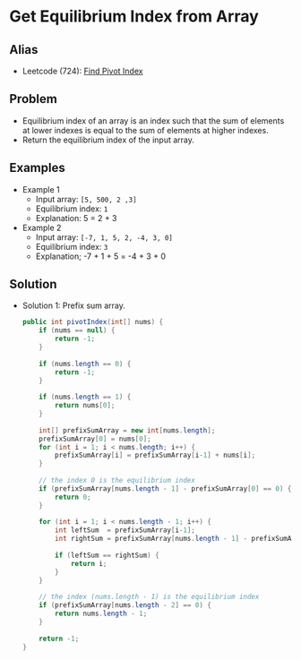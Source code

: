 # Get Equilibrium Index from Array

## Alias
- Leetcode (724): [Find Pivot Index](https://leetcode.com/problems/find-pivot-index/)

## Problem
- Equilibrium index of an array is an index such that the sum of elements at lower indexes is equal to the sum of elements at higher indexes.
- Return the equilibrium index of the input array.

## Examples
- Example 1
   - Input array: `[5, 500, 2 ,3]`
   - Equilibrium index: `1`
   - Explanation: 5 = 2 + 3
- Example 2
   - Input array: `[-7, 1, 5, 2, -4, 3, 0]`
   - Equilibrium index: `3`
   - Explanation; -7 + 1 + 5 = -4 + 3 + 0

## Solution
- Solution 1: Prefix sum array.
  ```java
  public int pivotIndex(int[] nums) {
      if (nums == null) {
          return -1;
      }
        
      if (nums.length == 0) {
          return -1;
      }
        
      if (nums.length == 1) {
          return nums[0];
      }
        
      int[] prefixSumArray = new int[nums.length];
      prefixSumArray[0] = nums[0];
      for (int i = 1; i < nums.length; i++) {
          prefixSumArray[i] = prefixSumArray[i-1] + nums[i];
      }
        
      // the index 0 is the equilibrium index
      if (prefixSumArray[nums.length - 1] - prefixSumArray[0] == 0) {
          return 0;
      }
        
      for (int i = 1; i < nums.length - 1; i++) {
          int leftSum  = prefixSumArray[i-1];
          int rightSum = prefixSumArray[nums.length - 1] - prefixSumArray[i];
            
          if (leftSum == rightSum) {
              return i;
          }
      }
        
      // the index (nums.length - 1) is the equilibrium index
      if (prefixSumArray[nums.length - 2] == 0) {
          return nums.length - 1;
      }
        
      return -1;
  }
  ```
